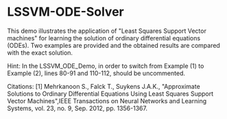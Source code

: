 # LSSVM-ODE-Solver
This demo illustrates the application of "Least Squares Support Vector machines" for learning the solution of ordinary differential equations (ODEs). Two examples are provided and the obtained results are compared with the exact solution.

Hint: In the LSSVM_ODE_Demo, in order to switch from Example (1) to Example (2), lines 80-91 and 110-112, should be uncommented.

Citations:
[1] Mehrkanoon S., Falck T., Suykens J.A.K., "Approximate Solutions to Ordinary Differential Equations Using Least Squares Support Vector Machines",IEEE Transactions on Neural Networks and Learning Systems, vol. 23, no. 9, Sep. 2012, pp. 1356-1367.
